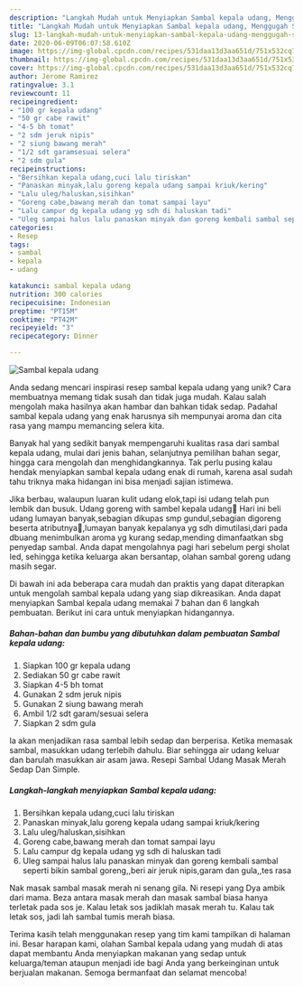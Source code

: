```yaml
---
description: "Langkah Mudah untuk Menyiapkan Sambal kepala udang, Menggugah Selera"
title: "Langkah Mudah untuk Menyiapkan Sambal kepala udang, Menggugah Selera"
slug: 13-langkah-mudah-untuk-menyiapkan-sambal-kepala-udang-menggugah-selera
date: 2020-06-09T06:07:58.610Z
image: https://img-global.cpcdn.com/recipes/531daa13d3aa651d/751x532cq70/sambal-kepala-udang-foto-resep-utama.jpg
thumbnail: https://img-global.cpcdn.com/recipes/531daa13d3aa651d/751x532cq70/sambal-kepala-udang-foto-resep-utama.jpg
cover: https://img-global.cpcdn.com/recipes/531daa13d3aa651d/751x532cq70/sambal-kepala-udang-foto-resep-utama.jpg
author: Jerome Ramirez
ratingvalue: 3.1
reviewcount: 11
recipeingredient:
- "100 gr kepala udang"
- "50 gr cabe rawit"
- "4-5 bh tomat"
- "2 sdm jeruk nipis"
- "2 siung bawang merah"
- "1/2 sdt garamsesuai selera"
- "2 sdm gula"
recipeinstructions:
- "Bersihkan kepala udang,cuci lalu tiriskan"
- "Panaskan minyak,lalu goreng kepala udang sampai kriuk/kering"
- "Lalu uleg/haluskan,sisihkan"
- "Goreng cabe,bawang merah dan tomat sampai layu"
- "Lalu campur dg kepala udang yg sdh di haluskan tadi"
- "Uleg sampai halus lalu panaskan minyak dan goreng kembali sambal seperti bikin sambal goreng,,beri air jeruk nipis,garam dan gula,,tes rasa"
categories:
- Resep
tags:
- sambal
- kepala
- udang

katakunci: sambal kepala udang 
nutrition: 300 calories
recipecuisine: Indonesian
preptime: "PT15M"
cooktime: "PT42M"
recipeyield: "3"
recipecategory: Dinner

---
```



![Sambal kepala udang](https://img-global.cpcdn.com/recipes/531daa13d3aa651d/751x532cq70/sambal-kepala-udang-foto-resep-utama.jpg)

Anda sedang mencari inspirasi resep sambal kepala udang yang unik? Cara membuatnya memang tidak susah dan tidak juga mudah. Kalau salah mengolah maka hasilnya akan hambar dan bahkan tidak sedap. Padahal sambal kepala udang yang enak harusnya sih mempunyai aroma dan cita rasa yang mampu memancing selera kita.

Banyak hal yang sedikit banyak mempengaruhi kualitas rasa dari sambal kepala udang, mulai dari jenis bahan, selanjutnya pemilihan bahan segar, hingga cara mengolah dan menghidangkannya. Tak perlu pusing kalau hendak menyiapkan sambal kepala udang enak di rumah, karena asal sudah tahu triknya maka hidangan ini bisa menjadi sajian istimewa.

Jika berbau, walaupun luaran kulit udang elok,tapi isi udang telah pun lembik dan busuk. Udang goreng with sambel kepala udang🦐 Hari ini beli udang lumayan banyak,sebagian dikupas smp gundul,sebagian digoreng beserta atributnya🤭,lumayan banyak kepalanya yg sdh dimutilasi,dari pada dbuang menimbulkan aroma yg kurang sedap,mending dimanfaatkan sbg penyedap sambal. Anda dapat mengolahnya pagi hari sebelum pergi sholat Ied, sehingga ketika keluarga akan bersantap, olahan sambal goreng udang masih segar.


Di bawah ini ada beberapa cara mudah dan praktis yang dapat diterapkan untuk mengolah sambal kepala udang yang siap dikreasikan. Anda dapat menyiapkan Sambal kepala udang memakai 7 bahan dan 6 langkah pembuatan. Berikut ini cara untuk menyiapkan hidangannya.

<!--inarticleads1-->

##### Bahan-bahan dan bumbu yang dibutuhkan dalam pembuatan Sambal kepala udang:

1. Siapkan 100 gr kepala udang
1. Sediakan 50 gr cabe rawit
1. Siapkan 4-5 bh tomat
1. Gunakan 2 sdm jeruk nipis
1. Gunakan 2 siung bawang merah
1. Ambil 1/2 sdt garam/sesuai selera
1. Siapkan 2 sdm gula


Ia akan menjadikan rasa sambal lebih sedap dan berperisa. Ketika memasak sambal, masukkan udang terlebih dahulu. Biar sehingga air udang keluar dan barulah masukkan air asam jawa. Resepi Sambal Udang Masak Merah Sedap Dan Simple. 

<!--inarticleads2-->

##### Langkah-langkah menyiapkan Sambal kepala udang:

1. Bersihkan kepala udang,cuci lalu tiriskan
1. Panaskan minyak,lalu goreng kepala udang sampai kriuk/kering
1. Lalu uleg/haluskan,sisihkan
1. Goreng cabe,bawang merah dan tomat sampai layu
1. Lalu campur dg kepala udang yg sdh di haluskan tadi
1. Uleg sampai halus lalu panaskan minyak dan goreng kembali sambal seperti bikin sambal goreng,,beri air jeruk nipis,garam dan gula,,tes rasa


Nak masak sambal masak merah ni senang gila. Ni resepi yang Dya ambik dari mama. Beza antara masak merah dan masak sambal biasa hanya terletak pada sos je. Kalau letak sos jadiklah masak merah tu. Kalau tak letak sos, jadi lah sambal tumis merah biasa. 

Terima kasih telah menggunakan resep yang tim kami tampilkan di halaman ini. Besar harapan kami, olahan Sambal kepala udang yang mudah di atas dapat membantu Anda menyiapkan makanan yang sedap untuk keluarga/teman ataupun menjadi ide bagi Anda yang berkeinginan untuk berjualan makanan. Semoga bermanfaat dan selamat mencoba!

